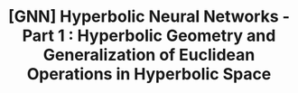 ---
layout: post
title : "[GNN] Hyperbolic Neural Networks - Part 1 : Hyperbolic Geometry and Generalization of Euclidean Operations in Hyperbolic Space"
img: papers/gnn/hnn.png
categories: [papers-gnn]  
tag : [Differential Geometry, Hyperbolic Neural Network, Hyperbolic Geometry]
toc : true2020
toc_sticky : true
---